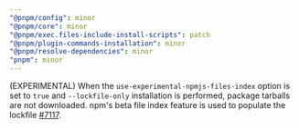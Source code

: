 ```yaml
---
"@pnpm/config": minor
"@pnpm/core": minor
"@pnpm/exec.files-include-install-scripts": patch
"@pnpm/plugin-commands-installation": minor
"@pnpm/resolve-dependencies": minor
"pnpm": minor
---
```


(EXPERIMENTAL) When the `use-experimental-npmjs-files-index` option is set to `true` and `--lockfile-only` installation is performed, package tarballs are not downloaded. npm's beta file index feature is used to populate the lockfile [#7117](https://github.com/pnpm/pnpm/pull/7177).
